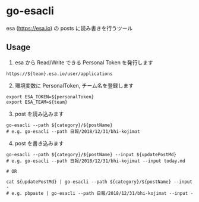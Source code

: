 # go-esacli

esa (https://esa.io) の posts に読み書きを行うツール

## Usage

1. esa から Read/Write できる Personal Token を発行します

`https://${team}.esa.io/user/applications`

2. 環境変数に PersonalToken, チーム名を登録します

```
export ESA_TOKEN=${personalToken}
export ESA_TEAM=${team}
```

3. post を読み込みます

```
go-esacli --path ${category}/${postName}
# e.g. go-esacli --path 日報/2018/12/31/bhi-kojimat
```

4. post を書き込みます

```
go-esacli --path ${category}/${postName} --input ${updatePostMd}
# e.g. go-esacli --path 日報/2018/12/31/bhi-kojimat --input today.md

# OR

cat ${updatePostMd} | go-esacli --path ${category}/${postName} --input -
# e.g. pbpaste | go-esacli --path 日報/2018/12/31/bhi-kojimat --input -
```
